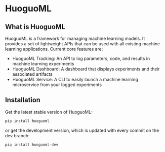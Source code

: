 # HuoguoML

## What is HuoguoML
HuoguoML is a framework for managing machine learning models. It provides a set of lightweight APIs that can be used with all existing machine learning applications. Current core features are:

- HuoguoML Tracking: An API to log parameters, code, and results in machine learning experiments 
- HuoguoML Dashboard: A dashboard that displays experiments and their associated artifacts
- HuoguoML Service: A CLI to easily launch a machine learning microservice from your logged experiments

## Installation

Get the latest stable version of HuoguoML:

```bash
pip install huoguoml
```

or get the development version, which is updated with every commit on the dev branch:

```bash
pip install huoguoml-dev
```
